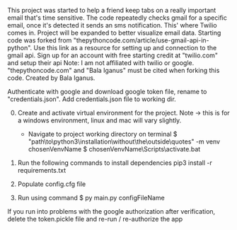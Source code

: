 This project was started to help a friend keep tabs on a really important email that's time sensitive.
The code repeatedly checks gmail for a specific email, once it's detected it sends an sms notification. This' where Twilio comes in.
Project will be expanded to better visualize email data.
Starting code was forked from "thepythoncode.com/article/use-gmail-api-in-python". Use this link as a resource for setting up and connection to the gmail api.
Sign up for an account with free starting credit at "twilio.com" and setup their api
Note: I am not affiliated with twilio or google.
"thepythoncode.com" and "Bala Iganus" must be cited when forking this code.
Created by Bala Iganus.

Authenticate with google and download google token file, rename to "credentials.json". Add credentials.json file to working dir.

0. Create and activate virtual environment for the project. Note -> this is for a windows environment, linux and mac will vary slightly.
    - Navigate to project working directory on terminal
    $ "path\to\python3\installation\without\the\outside\quotes\" -m venv chosenVenvName
    $ chosenVenvName\Scripts\activate.bat

1. Run the following commands to install dependencies
    pip3 install -r requirements.txt

2. Populate config.cfg file

3. Run using command 
    $ py main.py configFileName 

If you run into problems with the google authorization after verification, delete the token.pickle file and re-run / re-authorize the app